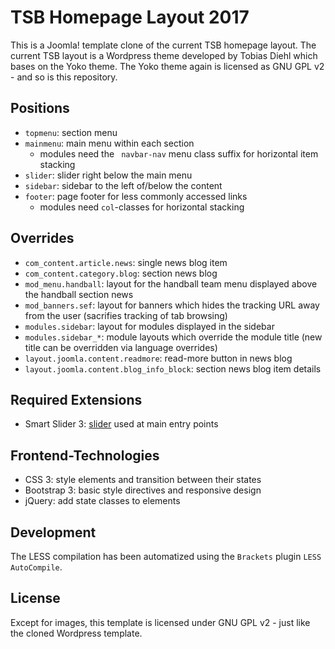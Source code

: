 # TSB Homepage Layout 2017
This is a Joomla! template clone of the current TSB homepage layout.
The current TSB layout is a Wordpress theme developed by Tobias Diehl which bases on the Yoko theme.
The Yoko theme again is licensed as GNU GPL v2 - and so is this repository.

## Positions
* `topmenu`: section menu
* `mainmenu`: main menu within each section
  * modules need the ` navbar-nav` menu class suffix for horizontal item stacking
* `slider`: slider right below the main menu
* `sidebar`: sidebar to the left of/below the content
* `footer`: page footer for less commonly accessed links
  * modules need `col`-classes for horizontal stacking

## Overrides
* `com_content.article.news`: single news blog item
* `com_content.category.blog`: section news blog
* `mod_menu.handball`: layout for the handball team menu displayed above the handball section news
* `mod_banners.sef`: layout for banners which hides the tracking URL away from the user (sacrifies tracking of tab browsing)
* `modules.sidebar`: layout for modules displayed in the sidebar
* `modules.sidebar_*`: module layouts which override the module title (new title can be overridden via language overrides)
* `layout.joomla.content.readmore`: read-more button in news blog
* `layout.joomla.content.blog_info_block`: section news blog item details

## Required Extensions
* Smart Slider 3: [slider](https://github.com/sebschlicht/www-tsb2017/wiki/Slider) used at main entry points

## Frontend-Technologies
* CSS 3: style elements and transition between their states
* Bootstrap 3: basic style directives and responsive design
* jQuery: add state classes to elements

## Development
The LESS compilation has been automatized using the `Brackets` plugin `LESS AutoCompile`.

## License
Except for images, this template is licensed under GNU GPL v2 - just like the cloned Wordpress template.
